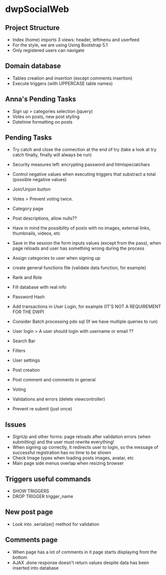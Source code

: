 # dwpSocialWeb

## Project Structure

- Index (home) imports 3 views: header, leftmenu and userfeed
- For the style, we are using Using Bootstrap 5.1
- Only registered users can navigate

## Domain database

- Tables creation and insertion (except comments insertion)
- Execute triggers (with UPPERCASE table names)

## Anna's Pending Tasks

- Sign up > categories selection (jquery)
- Votes on posts, new post styling
- Datetime formatting on posts

## Pending Tasks

- Try catch and close the connection at the end of try (take a look at try catch finally, finally will always be run)
- Security measures left: encrypting password and htmlspecialchars
- Control negative values when executing triggers that substract a total (possible negative values)
- Join/Unjoin button
- Votes > Prevent voting twice.
- Category page
- Post descriptions, allow nulls??
- Have in mind the possibility of posts with no images, external links, thumbnails, videos, etc
- Save in the session the form inputs values (except from the pass), when page reloads and user has something wrong during the process
- Assign categories to user when signing up
- create general functions file (validate data function, for example)
- Rank and Role

- Fill database with real info
- Password Hash
- Add transactions in User Login, for example (IT'S NOT A REQUIREMENT FOR THE DWP)
- Consider Batch processing pdo sql (If we have multiple queries to run)
- User login > A user should login with username or email ??
- Search Bar
- Filters
- User settings
- Post creation
- Post comment and comments in general
- Voting
- Validations and errors (delete viewcontroller)
- Prevent re submit (just once)

## Issues

- SignUp and other forms: page reloads after validation errors (when submitting) and the user must rewrite everything!
- When signing up correctly, it redirects user to login, so the message of successful registration has no time to be shown
- Check Image types when loading posts images, avatar, etc
- Main page side menus overlap when resizing browser

## Triggers useful commands

- SHOW TRIGGERS
- DROP TRIGGER trigger_name

## New post page

- Look into .serialize() method for validation

## Comments page

- When page has a lot of comments in it page starts displaying from the bottom
- AJAX .done response doesn't return values despite data has been inserted into database
